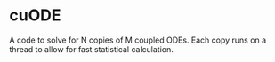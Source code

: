 # cuODE
A code to solve for N copies of M coupled ODEs. Each copy runs on
a thread to allow for fast statistical calculation.
